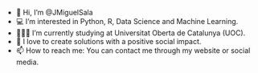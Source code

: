 - 👋 Hi, I’m @JMiguelSala
- 💻 I’m interested in Python, R, Data Science and Machine Learning.
- 👨🏼‍🎓 I’m currently studying at Universitat Oberta de Catalunya (UOC).
- 💚 I love to create solutions with a positive social impact.
- 📫 How to reach me: You can contact me through my website or social media.

<!---
JMiguelSala/JMiguelSala is a ✨ special ✨ repository because its `README.md` (this file) appears on your GitHub profile.
You can click the Preview link to take a look at your changes.
--->
